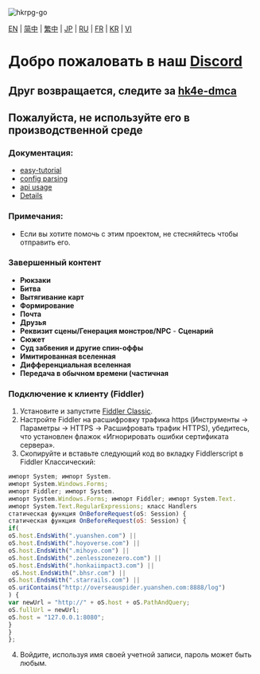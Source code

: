 ![hkrpg-go](https://socialify.git.ci/gucooing/hkrpg-go/image?description=1&font=Inter&forks=1&language=1&name=1&owner=1&pattern=Circuit%20Board&stargazers=1&theme=Auto)

[EN](./README.md) | [简中](./docs/README_zh-CN.md) | [繁中](./docs/README_zh-CN.md) | [JP](./docs/README_zh-CN.md) | [RU](./docs/README_zh-CN.md) | [FR](./docs/README_zh-CN.md) | [KR](./docs/README_zh-CN.md) |  [VI](./docs/README_zh-CN.md)

# **Добро пожаловать в наш [Discord](https://discord.gg/222yVp6pUq)**

## Друг возвращается, следите за [hk4e-dmca](https://github.com/flswld/hk4e-go)

## Пожалуйста, не используйте его в производственной среде

### Документация:
* [easy-tutorial](./docs/tutorial/zh-cn.md)
* [config parsing](./docs/conf/zh-CN.md)
* [api usage](./docs/command/zh-CN.md)
* [Details](./docs/progress/zh-CN.md)

### Примечания:
* Если вы хотите помочь с этим проектом, не стесняйтесь  чтобы отправить его.

 ### Завершенный контент
- **Рюкзаки**
- **Битва**
- **Вытягивание карт**
- **Формирование**
- **Почта**
- **Друзья**
- **Реквизит сцены/Генерация монстров/NPC** - **Сценарий**
- **Сюжет**
- **Суд забвения и другие спин-оффы**
- **Имитированная вселенная**
- **Дифференциальная вселенная**
- **Передача в обычном времени (частичная**

### Подключение к клиенту (Fiddler)
1. Установите и запустите [Fiddler Classic](https://www.telerik.com/fiddler).
2. Настройте Fiddler на расшифровку трафика https (Инструменты -> Параметры -> HTTPS -> Расшифровать трафик HTTPS), убедитесь, что установлен флажок «Игнорировать ошибки сертификата сервера».
3. Скопируйте и вставьте следующий код во вкладку Fiddlerscript в Fiddler  Классический:

```javascript
импорт System; импорт System.
импорт System.Windows.Forms;
импорт Fiddler; импорт System.
импорт System.Windows.Forms; импорт Fiddler; импорт System.Text.
импорт System.Text.RegularExpressions; класс Handlers
статическая функция OnBeforeRequest(oS: Session) {
статическая функция OnBeforeRequest(oS: Session) {
if(
oS.host.EndsWith(".yuanshen.com") ||
oS.host.EndsWith(".hoyoverse.com") ||
oS.host.EndsWith(".mihoyo.com") ||
oS.host.EndsWith(".zenlesszonezero.com") ||
oS.host.EndsWith(".honkaiimpact3.com") ||
 oS.host.EndsWith(".bhsr.com") ||
oS.host.EndsWith(".starrails.com") ||
oS.uriContains("http://overseauspider.yuanshen.com:8888/log")
) {
var newUrl = "http://" + oS.host + oS.PathAndQuery;
oS.fullUrl = newUrl;
oS.host = "127.0.0.1:8080";
}
}
};
```

4. Войдите, используя имя своей учетной записи, пароль может быть любым.